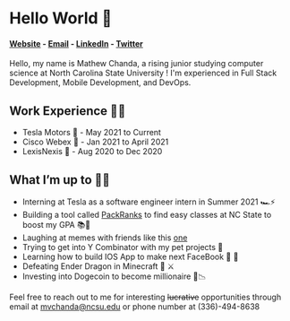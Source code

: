 # Hello World 👋

#### [Website](https://www.mattchanda.me/) - [Email](mailto:mvchanda@ncsu.edu) - [LinkedIn](https://www.linkedin.com/in/mathewchandancsu/) - [Twitter](https://twitter.com/mathew_chanda) 

Hello, my name is Mathew Chanda, a rising junior studying computer science at North Carolina State University ! I'm experienced in Full Stack Development, Mobile Development, and DevOps. 

## Work Experience 👨‍💻
- Tesla Motors 🔋 - May 2021 to Current 
- Cisco Webex 🎥 - Jan 2021 to April 2021 
- LexisNexis 📇 - Aug 2020 to Dec 2020

## What I’m up to 🏃‍♂️ 
- Interning at Tesla as a software engineer intern in Summer 2021 🏎⚡️
- Building a tool called [PackRanks](https://www.packranks.com/) to find easy classes at NC State to boost my GPA 📚📝
- Laughing at memes with friends like this [one](https://drive.google.com/file/d/1IYpZAW8JU6iND1P8MjTtMIucQua-GMsH/view?usp=sharing)
- Trying to get into Y Combinator with my pet projects 💼
- Learning how to build IOS App to make next FaceBook   📱
- Defeating Ender Dragon in Minecraft 🐉 ⚔️
- Investing into Dogecoin to become millionaire 🚀📉

Feel free to reach out to me for interesting <s>lucrative</s> opportunities through email at mvchanda@ncsu.edu or phone number at (336)-494-8638
